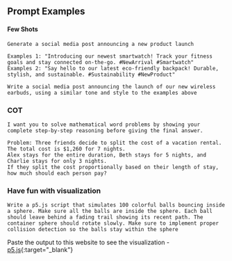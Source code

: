## Prompt Examples


#### Few Shots
```
Generate a social media post announcing a new product launch

Examples 1: "Introducing our newest smartwatch! Track your fitness goals and stay connected on-the-go. #NewArrival #Smartwatch"
Examples 2: "Say hello to our latest eco-friendly backpack! Durable, stylish, and sustainable. #Sustainability #NewProduct"

Write a social media post announcing the launch of our new wireless earbuds, using a similar tone and style to the examples above
```

### COT 
```
I want you to solve mathematical word problems by showing your complete step-by-step reasoning before giving the final answer.

Problem: Three friends decide to split the cost of a vacation rental. The total cost is $1,260 for 7 nights.
Alex stays for the entire duration, Beth stays for 5 nights, and Charlie stays for only 3 nights.
If they split the cost proportionally based on their length of stay, how much should each person pay?
```

### Have fun with visualization
```
Write a p5.js script that simulates 100 colorful balls bouncing inside a sphere. Make sure all the balls are inside the sphere. Each ball should leave behind a fading trail showing its recent path. The container sphere should rotate slowly. Make sure to implement proper collision detection so the balls stay within the sphere
```

Paste the output to this website to see the visualization - [p5.js](https://editor.p5js.org/){:target="_blank"}
